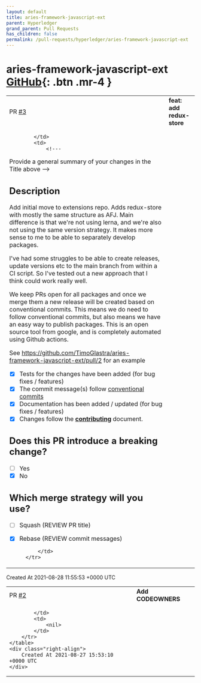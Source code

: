 ```yaml
---
layout: default
title: aries-framework-javascript-ext
parent: Hyperledger
grand_parent: Pull Requests
has_children: false
permalink: /pull-requests/hyperledger/aries-framework-javascript-ext
---
```


# aries-framework-javascript-ext <span class="fs-3 right-align">[GitHub](https://github.com/hyperledger/aries-framework-javascript-ext){: .btn .mr-4 }</span>


<div>
    <table>
        <tr>
            <td>
                PR <a href="https://github.com/hyperledger/aries-framework-javascript-ext/pull/3" class=".btn">#3</a>
            </td>
            <td>
                <b>
                    feat: add redux-store
                </b>
            </td>
        </tr>
        <tr>
            <td>
                
            </td>
            <td>
                <!---
Provide a general summary of your changes in the Title above
-->

## Description

<!--- Describe your changes in detail -->

Add initial move to extensions repo. Adds redux-store with mostly the same structure as AFJ. Main difference is that we're not using lerna, and we're also not using the same version strategy. It makes more sense to me to be able to separately develop packages.

I've had some struggles to be able to create releases, update versions etc to the main branch from within a CI script. So I've tested out a new approach that I think could work really well.

We keep PRs open for all packages and once we merge them a new release will be created based on conventional commits. This means we do need to follow conventional commits, but also means we have an easy way to publish packages. This is an open source tool from google, and is completely automated using Github actions.

See https://github.com/TimoGlastra/aries-framework-javascript-ext/pull/2 for an example

- [x] Tests for the changes have been added (for bug fixes / features)
- [x] The commit message(s) follow [conventional commits](https://www.conventionalcommits.org/en/v1.0.0/)
- [x] Documentation has been added / updated (for bug fixes / features)
- [x] Changes follow the **[contributing](../CONTRIBUTING.md)** document.

## Does this PR introduce a breaking change?

- [ ] Yes
- [x] No

<!-- If this PR contains a breaking change, please describe the impact and migration path for existing applications below. Make sure to indicate commits with breaking changes by appending a `!` after the type/scope as described by the conventional commits guidelines -->

## Which merge strategy will you use?

<!-- This indicates to reviewers whether they need to check your commits are ready to be rebased on main or not. Squashing only requires the title of the PR to follow conventional commits guidelines. Rebasing requires all commits to follow conventional commits guidelines, but allows to introduce multiple changes within a single PR. If you don't know what this means, Squash is probably the way to go. -->

- [ ] Squash (REVIEW PR title)
- [x] Rebase (REVIEW commit messages)

            </td>
        </tr>
    </table>
    <div class="right-align">
        Created At 2021-08-28 11:55:53 +0000 UTC
    </div>
</div>

<div>
    <table>
        <tr>
            <td>
                PR <a href="https://github.com/hyperledger/aries-framework-javascript-ext/pull/2" class=".btn">#2</a>
            </td>
            <td>
                <b>
                    Add CODEOWNERS
                </b>
            </td>
        </tr>
        <tr>
            <td>
                
            </td>
            <td>
                <nil>
            </td>
        </tr>
    </table>
    <div class="right-align">
        Created At 2021-08-27 15:53:10 +0000 UTC
    </div>
</div>

